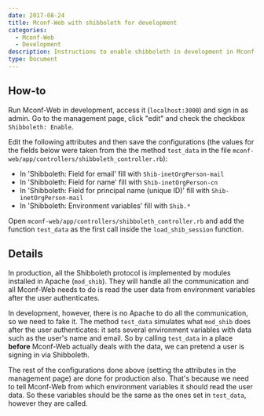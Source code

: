 ```yaml
---
date: 2017-08-24
title: Mconf-Web with shibboleth for development
categories:
  - Mconf-Web
  - Development
description: Instructions to enable shibboleth in development in Mconf-Web
type: Document
---
```


## How-to

Run Mconf-Web in development, access it (`localhost:3000`) and sign in as admin. Go to the management page, click "edit" and check the checkbox `Shibboleth: Enable`.

Edit the following attributes and then save the configurations (the values for the fields below were taken from the the method `test_data` in the file `mconf-web/app/controllers/shibboleth_controller.rb`):

* In 'Shibboleth: Field for email' fill with `Shib-inetOrgPerson-mail`
* In 'Shibboleth: Field for name' fill with `Shib-inetOrgPerson-cn`
* In 'Shibboleth: Field for principal name (unique ID)' fill with `Shib-inetOrgPerson-mail`
* In 'Shibboleth: Environment variables' fill with `Shib.*`

Open `mconf-web/app/controllers/shibboleth_controller.rb` and add the function `test_data` as the first call inside the `load_shib_session` function.

## Details

In production, all the Shibboleth protocol is implemented by modules installed in Apache (`mod_shib`).
They will handle all the communication and all Mconf-Web needs to do is read the user data from environment variables after the user authenticates.

In development, however, there is no Apache to do all the communication, so we need to fake it.
The method `test_data` simulates what `mod_shib` does after the user authenticates: it sets several environment variables with data such as the user's name and email.
So by calling `test_data` in a place **before** Mconf-Web actually deals with the data, we can pretend a user is signing in via Shibboleth.

The rest of the configurations done above (setting the attributes in the management page) are done for production also.
That's because we need to tell Mconf-Web from which environment variables it should read the user data.
So these variables should be the same as the ones set in `test_data`, however they are called.

